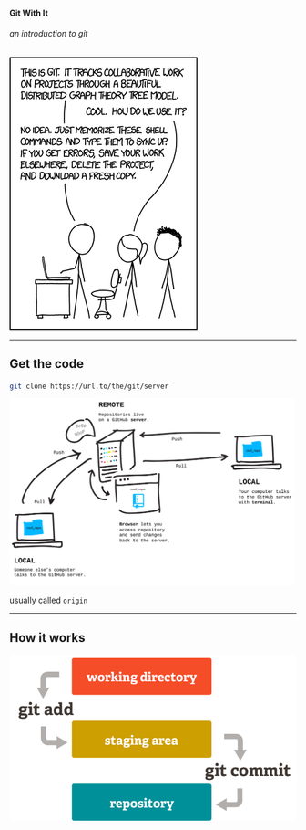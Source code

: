 #### Git With It

###### an introduction to git

![XKCD](/images/xkcd.png)

---

## Get the code

```bash
git clone https://url.to/the/git/server
```

<img src="/images/remote.png" alt="drawing" width="500"/>

usually called `origin`

---

## How it works

![Git](/images/git.png)
